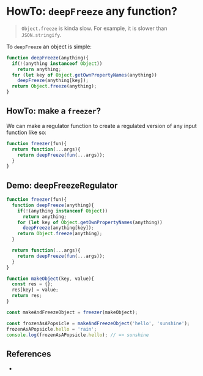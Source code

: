 # HowTo: `deepFreeze` any function?

> `Object.freeze` is kinda slow. For example, it is slower than `JSON.stringify`.

To `deepFreeze` an object is simple:

```javascript
function deepFreeze(anything){
  if(!(anything instanceof Object))
    return anything;
  for (let key of Object.getOwnPropertyNames(anything))
    deepFreeze(anything[key]);
  return Object.freeze(anything);
}
```

## HowTo: make a `freezer`?

We can make a regulator function to create a regulated version of any input function like so:

```javascript
function freezer(fun){
  return function(...args){
    return deepFreeze(fun(...args));
  }
}
```

## Demo: deepFreezeRegulator

```javascript
function freezer(fun){
  function deepFreeze(anything){
    if(!(anything instanceof Object))
      return anything;
    for (let key of Object.getOwnPropertyNames(anything))
      deepFreeze(anything[key]);
    return Object.freeze(anything);
  }

  return function(...args){
    return deepFreeze(fun(...args));
  }
}

function makeObject(key, value){
  const res = {};
  res[key] = value;
  return res;
}

const makeAndFreezeObject = freezer(makeObject);

const frozenAsAPopsicle = makeAndFreezeObject('hello', 'sunshine');
frozenAsAPopsicle.hello = 'rain';
console.log(frozenAsAPopsicle.hello); // => sunshine
```

## References

* 